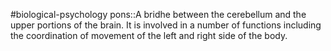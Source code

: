 #biological-psychology 
pons::A bridhe between the cerebellum and the upper portions of the brain. It is involved in a number of functions including the coordination of movement of the left and right side of the body.
<!--SR:!2023-12-21,3,250-->